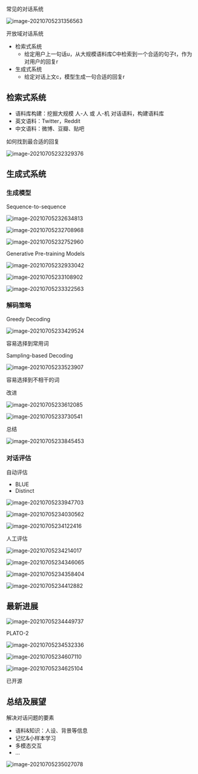 常见的对话系统

![image-20210705231356563](img/image-20210705231356563.png)

开放域对话系统

- 检索式系统
  - 给定用户上一句话u，从大规模语料库C中检索到一个合适的句子t，作为对用户的回复r
- 生成式系统
  - 给定对话上文c，模型生成一句合适的回复r

## 检索式系统

- 语料库构建：挖掘大规模 人-人 或 人-机 对话语料，构建语料库
- 英文语料：Twitter，Reddit
- 中文语料：微博、豆瓣、贴吧

如何找到最合适的回复

![image-20210705232329376](img/image-20210705232329376.png)

## 生成式系统

### 生成模型

Sequence-to-sequence 

![image-20210705232634813](img/image-20210705232634813.png)

![image-20210705232708968](img/image-20210705232708968.png)

![image-20210705232752960](img/image-20210705232752960.png)



Generative Pre-training Models

![image-20210705232933042](img/image-20210705232933042.png)

![image-20210705233108902](img/image-20210705233108902.png)

![image-20210705233322563](img/image-20210705233322563.png)

### 解码策略

Greedy Decoding

![image-20210705233429524](img/image-20210705233429524.png)

容易选择到常用词

Sampling-based Decoding

![image-20210705233523907](img/image-20210705233523907.png)

容易选择到不相干的词

改进

![image-20210705233612085](img/image-20210705233612085.png)

![image-20210705233730541](img/image-20210705233730541.png)

总结

![image-20210705233845453](img/image-20210705233845453.png)

### 对话评估

自动评估

- BLUE
- Distinct

![image-20210705233947703](img/image-20210705233947703.png)

![image-20210705234030562](img/image-20210705234030562.png)



![image-20210705234122416](img/image-20210705234122416.png)



人工评估

![image-20210705234214017](img/image-20210705234214017.png)

![image-20210705234346065](img/image-20210705234346065.png)

![image-20210705234358404](img/image-20210705234358404.png)

![image-20210705234412882](img/image-20210705234412882.png)



## 最新进展

![image-20210705234449737](img/image-20210705234449737.png)

PLATO-2

![image-20210705234532336](img/image-20210705234532336.png)

![image-20210705234607110](img/image-20210705234607110.png)

![image-20210705234625104](img/image-20210705234625104.png)

已开源

## 总结及展望

解决对话问题的要素

- 语料&知识：人设、背景等信息
- 记忆&小样本学习
- 多模态交互
- ...

![image-20210705235027078](img/image-20210705235027078.png)

